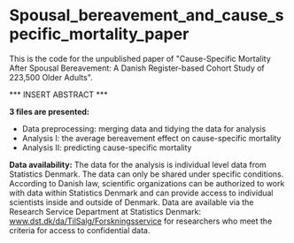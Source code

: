 # Spousal_bereavement_and_cause_specific_mortality_paper

This is the code for the unpublished paper of "Cause-Specific Mortality After Spousal Bereavement: A Danish Register-based Cohort Study of 223,500 Older Adults".


*** INSERT ABSTRACT ***


**3 files are presented:**
- Data preprocessing: merging data and tidying the data for analysis
- Analysis I: the average bereavement effect on cause-specific mortality
- Analysis II: predicting cause-specific mortality

**Data availability:** The data for the analysis is individual level data from Statistics Denmark. The data can only be shared under specific conditions. According to Danish law, scientific organizations can be authorized to work with data within Statistics Denmark and can provide access to individual scientists inside and outside of Denmark. Data are available via the Research Service Department at Statistics Denmark: www.dst.dk/da/TilSalg/Forskningsservice for researchers who meet the criteria for access to confidential data.
